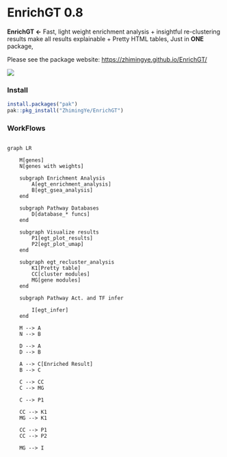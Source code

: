 # EnrichGT 0.8

**EnrichGT \<-** Fast, light weight enrichment analysis + insightful re-clustering results make all results explainable + Pretty HTML tables, Just in **ONE** package, 

Please see the package website: <https://zhimingye.github.io/EnrichGT/>

![](https://zhimingye.github.io/EnrichGT/enrichGTTable.jpg)

### Install

``` r
install.packages("pak")
pak::pkg_install("ZhimingYe/EnrichGT")
```

### WorkFlows

``` mermaid

graph LR
    
    M[genes]
    N[genes with weights]
    
    subgraph Enrichment Analysis
        A[egt_enrichment_analysis]
        B[egt_gsea_analysis]
    end

    subgraph Pathway Databases
        D[database_* funcs]
    end

    subgraph Visualize results
        P1[egt_plot_results]
        P2[egt_plot_umap]
    end

    subgraph egt_recluster_analysis
        K1[Pretty table]
        CC[cluster modules]
        MG[gene modules]
    end

    subgraph Pathway Act. and TF infer 
        
        I[egt_infer]
    end
    
    M --> A
    N --> B
    
    D --> A
    D --> B
    
    A --> C[Enriched Result]
    B --> C

    C --> CC
    C --> MG

    C --> P1

    CC --> K1
    MG --> K1

    CC --> P1
    CC --> P2

    MG --> I



```

